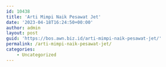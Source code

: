 ```yaml
---
id: 10438
title: 'Arti Mimpi Naik Pesawat Jet'
date: '2023-04-18T16:24:50+00:00'
author: admin
layout: post
guid: 'https://bos.awn.biz.id/arti-mimpi-naik-pesawat-jet/'
permalink: /arti-mimpi-naik-pesawat-jet/
categories:
    - Uncategorized
---
```


